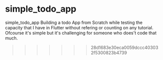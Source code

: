 
# simple_todo_app
simple_todo_app Building a todo App from Scratch while testing the capacity that I have in Flutter without refering or counting on any tutorial. Ofcourse it's simple but it's challenging for someone who does't code that much.
>>>>>>> 28d1683e30eca0059dccc403032f5300823b4739
